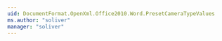 ```yaml
---
uid: DocumentFormat.OpenXml.Office2010.Word.PresetCameraTypeValues
ms.author: "soliver"
manager: "soliver"
---
```

